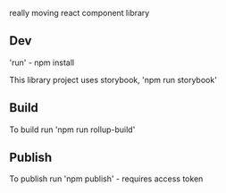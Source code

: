 really moving react component library

## Dev
'run' - npm install

This library project uses storybook, 'npm run storybook'

## Build

To build run 'npm run rollup-build'

## Publish

To publish run 'npm publish' - requires access token
